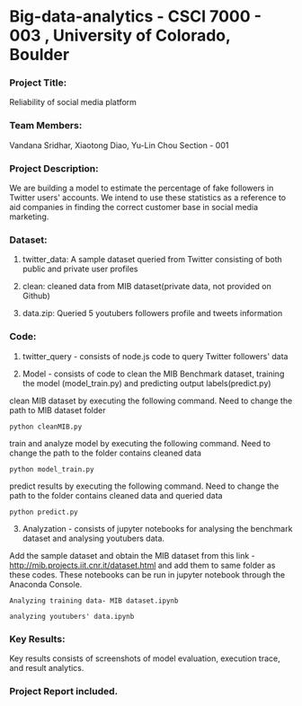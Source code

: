 # Big-data-analytics - CSCI 7000 - 003 , University of Colorado, Boulder

### Project Title:

Reliability of social media platform

### Team Members:

Vandana Sridhar, Xiaotong Diao, Yu-Lin Chou 
Section - 001

### Project Description:

We are building a model to estimate the percentage of fake followers in Twitter users' accounts. We intend to use these statistics as a reference to aid companies in finding the correct customer base in social media marketing.

### Dataset:

1) twitter_data: A sample dataset queried from Twitter consisting of both public and private user profiles

2) clean: cleaned data from MIB dataset(private data, not provided on Github)

3) data.zip: Queried 5 youtubers followers profile and tweets information


### Code: 

1) twitter_query - consists of node.js code to query Twitter followers' data

2) Model - consists of code to clean the MIB Benchmark dataset, training the model (model_train.py) and predicting output labels(predict.py)

clean MIB dataset by executing the following command. Need to change the path to MIB dataset folder
```
python cleanMIB.py
```

train and analyze model by executing the following command. Need to change the path to the folder contains cleaned data
```
python model_train.py
```

predict results by executing the following command. Need to change the path to the folder contains cleaned data and queried data
```
python predict.py
```

3) Analyzation - consists of jupyter notebooks for analysing the benchmark dataset and analysing youtubers data.

Add the sample dataset and obtain the MIB dataset from this link - http://mib.projects.iit.cnr.it/dataset.html and add them to same folder as these codes. These notebooks can be run in jupyter notebook through the Anaconda Console.
```
Analyzing training data- MIB dataset.ipynb 
```

```
analyzing youtubers' data.ipynb
```




### Key Results:

Key results consists of screenshots of model evaluation, execution trace, and result analytics.

### Project Report included.



